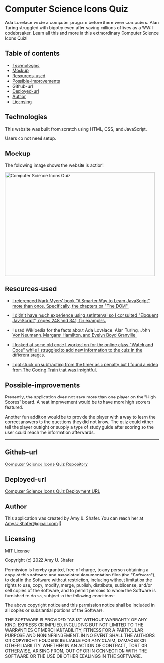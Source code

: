 
# Computer Science Icons Quiz

Ada Lovelace wrote a computer program before there were computers. Alan Turing struggled with bigotry even after saving millions of lives as a WWII codebreaker. Learn all this and more in this extraordinary Computer Science Icons Quiz!

## Table of contents
* [Technologies](#technologies)
* [Mockup](#mockup)
* [Resources-used](#resources-used)
* [Possible-improvements](#possible-improvements)
* [Github-url](#github-url)
* [Deployed-url](#deployed-url)
* [Author](#author)
* [Licensing](#licensing)


## Technologies

This website was built from scratch using HTML, CSS, and JavaScript.

Users do not need setup.

## Mockup

The following image shows the website is action!

<img src="./assets/CS-Quiz.gif" width="490" height="340" alt="Computer Science Icons Quiz"/>

## Resources-used

* <a href="http://www.asmarterwaytolearn.com/js/index-of-exercises.html" target="_blank"> I referenced Mark Myers' book "A Smarter Way to Learn JavaScript" more than once. Specifically, the chapters on "The DOM".</a> 

* <a href="https://eloquentjavascript.net/" target="_blank"> I didn't have much experience using setInterval so I consulted "Eloquent JavaScript", pages 248 and 341, for examples.</a> 

* <a href="https://en.wikipedia.org/wiki/Evelyn_Boyd_Granville" target="_blank"> I used Wikipedia for the facts about Ada Lovelace, Alan Turing, John Von Neumann, Margaret Hamilton, and Evelyn Boyd Granville. </a> 

* <a href="https://github.com/AmyShafer/watch-and-code" target="_blank"> I looked at some old code I worked on for the online class "Watch and Code" while I struggled to add new information to the quiz in the different stages. </a> 

* <a href="https://www.youtube.com/watch?v=MLtAMg9_Svw" target="_blank_"> I got stuck on subtracting from the timer as a penalty but I found a video from The Coding Train that was insightful. </a> 


## Possible-improvements

Presently, the application does not save more than one player on the "High Scores" board. A neat improvement would be to have more high scorers featured. 

Another fun addition would be to provide the player with a way to learn the correct answers to the questions they did not know. The quiz could either tell the player outright or supply a type of study guide after scoring so the user could reach the information afterwards. 

---

## Github-url
<a href="https://github.com/AmyShafer/CS-Icons-Quiz" target="_blank_">Computer Science Icons Quiz Repository</a> 

## Deployed-url
<a href="https://amyshafer.github.io/CS-Icons-Quiz/" target="_blank_">Computer Science Icons Quiz Deployment URL</a> 

## Author

This application was created by Amy U. Shafer. You can reach her at Amy.U.Shafer@gmail.com 🤖

## Licensing 

MIT License

Copyright (c) 2022 Amy U. Shafer

Permission is hereby granted, free of charge, to any person obtaining a copy
of this software and associated documentation files (the "Software"), to deal
in the Software without restriction, including without limitation the rights
to use, copy, modify, merge, publish, distribute, sublicense, and/or sell
copies of the Software, and to permit persons to whom the Software is
furnished to do so, subject to the following conditions:

The above copyright notice and this permission notice shall be included in all
copies or substantial portions of the Software.

THE SOFTWARE IS PROVIDED "AS IS", WITHOUT WARRANTY OF ANY KIND, EXPRESS OR
IMPLIED, INCLUDING BUT NOT LIMITED TO THE WARRANTIES OF MERCHANTABILITY,
FITNESS FOR A PARTICULAR PURPOSE AND NONINFRINGEMENT. IN NO EVENT SHALL THE
AUTHORS OR COPYRIGHT HOLDERS BE LIABLE FOR ANY CLAIM, DAMAGES OR OTHER
LIABILITY, WHETHER IN AN ACTION OF CONTRACT, TORT OR OTHERWISE, ARISING FROM,
OUT OF OR IN CONNECTION WITH THE SOFTWARE OR THE USE OR OTHER DEALINGS IN THE
SOFTWARE.


